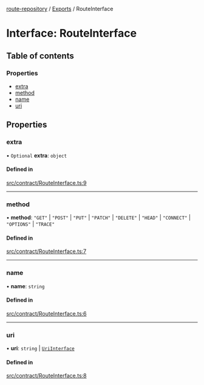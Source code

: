 [route-repository](../README.md) / [Exports](../modules.md) / RouteInterface

# Interface: RouteInterface

## Table of contents

### Properties

- [extra](RouteInterface.md#extra)
- [method](RouteInterface.md#method)
- [name](RouteInterface.md#name)
- [uri](RouteInterface.md#uri)

## Properties

### extra

• `Optional` **extra**: `object`

#### Defined in

[src/contract/RouteInterface.ts:9](https://github.com/nonetallt/front-to-back-router/blob/efe5427/src/contract/RouteInterface.ts#L9)

___

### method

• **method**: ``"GET"`` \| ``"POST"`` \| ``"PUT"`` \| ``"PATCH"`` \| ``"DELETE"`` \| ``"HEAD"`` \| ``"CONNECT"`` \| ``"OPTIONS"`` \| ``"TRACE"``

#### Defined in

[src/contract/RouteInterface.ts:7](https://github.com/nonetallt/front-to-back-router/blob/efe5427/src/contract/RouteInterface.ts#L7)

___

### name

• **name**: `string`

#### Defined in

[src/contract/RouteInterface.ts:6](https://github.com/nonetallt/front-to-back-router/blob/efe5427/src/contract/RouteInterface.ts#L6)

___

### uri

• **uri**: `string` \| [`UriInterface`](UriInterface.md)

#### Defined in

[src/contract/RouteInterface.ts:8](https://github.com/nonetallt/front-to-back-router/blob/efe5427/src/contract/RouteInterface.ts#L8)
